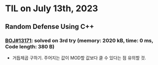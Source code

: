 # **TIL on July 13th, 2023**

## Random Defense Using C++
### [BOJ#13171](/Problem%20Solving/boj/random%20defense/13171-07-13-2023.cpp): solved on 3rd try (memory: 2020 kB, time: 0 ms, Code length: 380 B)
* 거듭제곱 구하기. 주어지는 값이 MOD할 값보다 클 수 있다는 점 유의할 것.